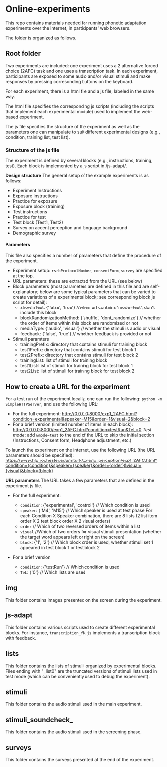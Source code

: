 # Online-experiments

This repo contains materials needed for running phonetic adaptation experiments over the internet, in participants' web browsers.

The folder is organized as follows. 

## Root folder

Two experiments are included: one experiment uses a 2 alternative forced choice (2AFC) task and one uses a transcription task. In each experiment, participants are exposed to some audio and/or visual stimuli and make responses by pressing corresonding buttons on the keyboard.

For each experiment, there is a html file and a js file, labeled in the same way.

The html file specifies the corresponding js scripts (including the scripts that implement each experimental module) used to implement the web-based experiment.

The js file specifies the structure of the experiment as well as the parameters one can manipulate to suit different experimental designs (e.g., condition, training list, test list). 

### Structure of the js file
 
The experiment is defined by several blocks (e.g., instructions, training, test). Each block is implemented by a js script in /js-adapt/. 

**Design structure** The general setup of the example experiments is as follows:

  + Experiment Instructions
  + Exposure instructions
  + Practice for exposure
  + Exposure block (training)
  + Test instructions
  + Practice for test
  + Test block (Test1, Test2)
  + Survey on accent perception and language background
  + Demographic survey

#### Parameters

This file also specifies a number of parameters that define the procedure of the experiment. 

+ Experiment setup: `rsrbProtocolNumber`, `consentForm`, `survey` are specified at the top. 
+ URL parameters: these are extracted from the URL (see below)
+ Block parameters
(most parameters are defined in this file and are self-explanatory; below are some typical parameters that can be varied to create variations of a experimental block; see corresponding block js script for detail):
	- showInTest: {'false', 'true'} //when url contains 'mode=test', don't include this block
	- blockRandomizationMethod: {'shuffle', 'dont_randomize'} // whether the order of items within this block are randomized or not
	- mediaType: {'audio', 'visual'} // whether the stimuli is audio or visual
	- feedback: {'false', 'true'} // whether feedback is provided or not 
+ Stimuli paramters
	-  trainingPrefix: directory that contains stimuli for training block
	-  test1Prefix: directory that contains stimuli for test block 1
	-  test2Prefix: directory that contains stimuli for test block 2
	-  trainingList: list of stimuli for training block
	-  test1List:l ist of stimuli for training block for test block 1
	-  test2List: list of stimuli for training block for test block 2
	

## How to create a URL for the experiment

For a test run of the experiment locally, one can run the following: `python -m SimpleHTTPServer`, and use the following URL:

+ For the full experiment: http://0.0.0.0:8000/exp1_2AFC.html?condition=experimental&speaker=M15&order=1&visual=2&block=2
+ For a brief version (limited number of items in each block): http://0.0.0.0:8000/exp1_2AFC.html?condition=testRun&TeL=0
*Test mode*: add `&mode=test` to the end of the URL to skip the initial section (Instructions, Consent form, Headphone adjustment, etc.)

To launch the experiment on the internet, use the following URL (the URL parameters should be specified):
https://www.hlp.rochester.edu/mturk/xxie/io_perception/exp1_2AFC.html?condition={condition}&speaker={speaker}&order={order}&visual={visual}&block={block}

**URL parameters**
The URL takes a few parameters that are defined in the experiment js file. 

+ For the full experiment: 
  +  `condition`:  {'experimental', 'control'} // Which condition is used
  +  `speaker`: {'M4', 'M15'} // Which speaker is used at test phase
For each Condition X Speaker combination, there are 8 lists (2 list item order X 2 test block order X 2 visual orders)
  +  `order` // Which of two reversed orders of items within a list
  +  `visual` //Which of two orders for visual stimuli presentation (whether the target word appears left or right on the screen)
  +  `block`: {'1', '2'} // Which block order is used, whether stimuli set 1 appeared in test block 1 or test block 2
  
+ For a brief version
  +  `condition`:  {'testRun'} // Which condition is used
  +  `TeL`: {'0'} // Which lists are used

## img

This folder contains images presented on the screen during the experiment. 

## js-adapt 

This folder contains various scripts used to create different experimental blocks. For instance, `transcription_fb.js` implements a transcription block with feedback.

## lists

This folder contains the lists of stimuli, organized by experimental blocks. Files ending with "_list0" are the truncated versions of stimuli lists used in test mode (which can be conveniently used to debug the experiment).

## stimuli

This folder contains the audio stimuli used in the main experiment.

## stimuli_soundcheck_

This folder contains the audio stimuli used in the screening phase. 

## surveys

This folder contains the surveys presented at the end of the experiment.

